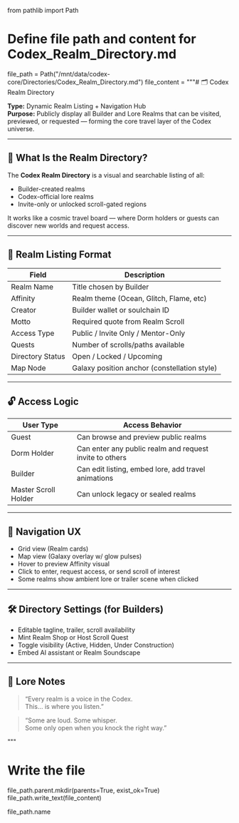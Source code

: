 from pathlib import Path

# Define file path and content for Codex_Realm_Directory.md
file_path = Path("/mnt/data/codex-core/Directories/Codex_Realm_Directory.md")
file_content = """# 🗂️ Codex Realm Directory

**Type:** Dynamic Realm Listing + Navigation Hub  
**Purpose:** Publicly display all Builder and Lore Realms that can be visited, previewed, or requested — forming the core travel layer of the Codex universe.

---

## 🌌 What Is the Realm Directory?

The **Codex Realm Directory** is a visual and searchable listing of all:
- Builder-created realms
- Codex-official lore realms
- Invite-only or unlocked scroll-gated regions

It works like a cosmic travel board — where Dorm holders or guests can discover new worlds and request access.

---

## 🧩 Realm Listing Format

| Field | Description |
|-------|-------------|
| Realm Name | Title chosen by Builder |
| Affinity | Realm theme (Ocean, Glitch, Flame, etc) |
| Creator | Builder wallet or soulchain ID |
| Motto | Required quote from Realm Scroll |
| Access Type | Public / Invite Only / Mentor-Only |
| Quests | Number of scrolls/paths available |
| Directory Status | Open / Locked / Upcoming |
| Map Node | Galaxy position anchor (constellation style) |

---

## 🔓 Access Logic

| User Type | Access Behavior |
|-----------|-----------------|
| Guest | Can browse and preview public realms |
| Dorm Holder | Can enter any public realm and request invite to others |
| Builder | Can edit listing, embed lore, add travel animations |
| Master Scroll Holder | Can unlock legacy or sealed realms |

---

## 🔭 Navigation UX

- Grid view (Realm cards)
- Map view (Galaxy overlay w/ glow pulses)
- Hover to preview Affinity visual
- Click to enter, request access, or send scroll of interest
- Some realms show ambient lore or trailer scene when clicked

---

## 🛠 Directory Settings (for Builders)

- Editable tagline, trailer, scroll availability
- Mint Realm Shop or Host Scroll Quest
- Toggle visibility (Active, Hidden, Under Construction)
- Embed AI assistant or Realm Soundscape

---

## 🧠 Lore Notes

> “Every realm is a voice in the Codex.  
> This… is where you listen.”

> “Some are loud. Some whisper.  
> Some only open when you knock the right way.”

"""

# Write the file
file_path.parent.mkdir(parents=True, exist_ok=True)
file_path.write_text(file_content)

file_path.name

